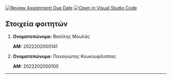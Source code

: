 [![Review Assignment Due Date](https://classroom.github.com/assets/deadline-readme-button-24ddc0f5d75046c5622901739e7c5dd533143b0c8e959d652212380cedb1ea36.svg)](https://classroom.github.com/a/IPKjX2S_)
[![Open in Visual Studio Code](https://classroom.github.com/assets/open-in-vscode-718a45dd9cf7e7f842a935f5ebbe5719a5e09af4491e668f4dbf3b35d5cca122.svg)](https://classroom.github.com/online_ide?assignment_repo_id=11488123&assignment_repo_type=AssignmentRepo)
## Στοιχεία φοιτητών

 1. **Ονοματεπώνυμο:** Βασίλης Μουλάς

    **ΑΜ:** 2022202000141

 2. **Ονοματεπώνυμο:** Παναγιώτης Κουκουφίλιππας

    **ΑΜ:**  2022202000100

---
